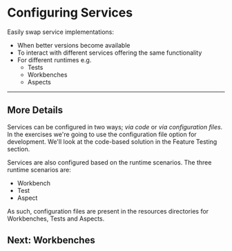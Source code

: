 # Configuring Services

Easily swap service implementations:

* When better versions become available
* To interact with different services offering the same functionality
* For different runtimes e.g.
  * Tests
  * Workbenches
  * Aspects

---

## More Details

Services can be configured in two ways; *via code* or *via configuration files*. In
the exercises we're going to use the configuration file option for development.
We'll look at the code-based solution in the Feature Testing section.

Services are also configured based on the runtime scenarios. The three runtime
scenarios are:

* Workbench
* Test
* Aspect

As such, configuration files are present in the resources directories for Workbenches,
Tests and Aspects.

## Next: Workbenches
